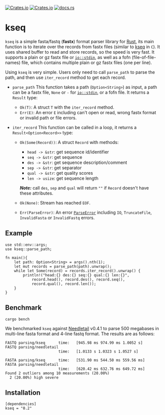 [![Crates.io](https://img.shields.io/crates/d/kseq?logo=rust)](https://github.com/moold/kseq/archive/refs/heads/main.zip)
[![Crates.io](https://img.shields.io/crates/v/kseq)](https://crates.io/crates/kseq)
[![docs.rs](https://img.shields.io/docsrs/kseq)](https://docs.rs/kseq/)
# kseq
`kseq` is a simple fasta/fastq (**fastx**) format parser library for [Rust](https://www.rust-lang.org/), its main function is to iterate over the records from fastx files (similar to [kseq](https://attractivechaos.github.io/klib/#Kseq%3A%20stream%20buffer%20and%20FASTA%2FQ%20parser) in `C`). It uses shared buffer to read and store records, so the speed is very fast. It supports a plain or gz fastx file or [`io::stdin`](https://doc.rust-lang.org/std/io/fn.stdin.html), as well as a fofn (file-of-file-names) file, which contains multiple plain or gz fastx files (one per line).

Using `kseq` is very simple. Users only need to call `parse_path` to parse the path, and then use `iter_record` method to get each record.

- `parse_path` This function takes a path (`Option<String>`) as input, a path can be a fastx file, `None` or `-` for [`io::stdin`](https://doc.rust-lang.org/std/io/fn.stdin.html), or a fofn file. It returns a `Result` type:
	- `Ok(T)`: A struct `T` with the `iter_record` method.
	- `Err(E)`: An error `E` including can't open or read, wrong fastx format or invalid path or file errors.

- `iter_record` This function can be called in a loop, it returns a `Result<Option<Record>>` type:
	- `Ok(Some(Record))`: A struct `Record` with methods:
		- `head -> &str`: get sequence id/identifier
		- `seq -> &str`:  get sequence
		- `des -> &str`:  get sequence description/comment
		- `sep -> &str`:  get separator
		- `qual -> &str`: get quality scores
		- `len -> usize`: get sequence length

		***Note:*** call `des`, `sep` and `qual` will return `""` if `Record` doesn't have these attributes.
	- `Ok(None)`: Stream has reached `EOF`.
	- `Err(ParseError)`: An error [`ParseError`](https://docs.rs/kseq/0.2.0/kseq/record/enum.ParseError.html) including `IO`, `TruncateFile`, `InvalidFasta` or `InvalidFastq` errors.

## Example
```no_run 
use std::env::args;
use kseq::parse_path;

fn main(){
	let path: Option<String> = args().nth(1);
	let mut records = parse_path(path).unwrap();
	while let Some(record) = records.iter_record().unwrap() {
		println!("head:{} des:{} seq:{} qual:{} len:{}", 
			record.head(), record.des(), record.seq(), 
			record.qual(), record.len());
	}
}
```

## Benchmark
```ignore
cargo bench
```
We benchmarked `kseq` against [Needletail](https://docs.rs/needletail/0.4.1/needletail/) v0.4.1 to parse 500 megabases in multi-line fasta format and 4-line fastq format. The results are as follows:
```ignore
FASTQ parsing/kseq      time:   [945.98 ms 974.99 ms 1.0052 s]
FASTQ parsing/needletail                                     
                        time:   [1.0133 s 1.0323 s 1.0527 s]

FASTA parsing/kseq      time:   [531.90 ms 544.50 ms 559.56 ms]
FASTA parsing/needletail                                      
                        time:   [620.42 ms 632.76 ms 649.72 ms]
Found 2 outliers among 10 measurements (20.00%)
  2 (20.00%) high severe
```

## Installation
```ignore
[dependencies]
kseq = "0.2"
```
